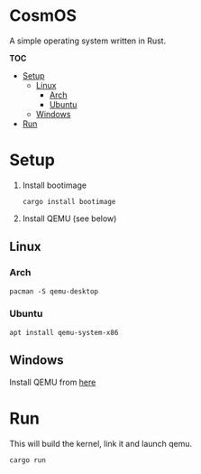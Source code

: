 # CosmOS
A simple operating system written in Rust.

**TOC**
- [Setup](#setup)
  - [Linux](#linux)
    - [Arch](#arch)
    - [Ubuntu](#ubuntu)
  - [Windows](#windows)
- [Run](#run)

# Setup

1. Install bootimage
    ```
    cargo install bootimage
    ```
2. Install QEMU (see below)

## Linux

### Arch
```shell
pacman -S qemu-desktop
```

### Ubuntu
```shell
apt install qemu-system-x86
```

## Windows
Install QEMU from [here](https://www.qemu.org/download/#windows)

# Run
This will build the kernel, link it and launch qemu.
```
cargo run
```
